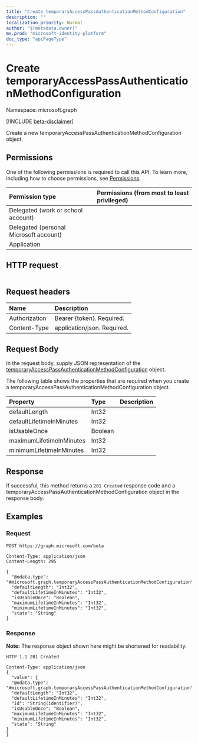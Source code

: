 ```yaml
---
title: "Create temporaryAccessPassAuthenticationMethodConfiguration"
description: ""
localization_priority: Normal
author: "$(metadata.owner)"
ms.prod: "microsoft-identity-platform"
doc_type: "apiPageType"
---
```


# Create temporaryAccessPassAuthenticationMethodConfiguration

Namespace: microsoft.graph

[!INCLUDE [beta-disclaimer](../../includes/beta-disclaimer.md)]

Create a new temporaryAccessPassAuthenticationMethodConfiguration object.

## Permissions

One of the following permissions is required to call this API. To learn more, including how to choose permissions, see [Permissions](/graph/permissions-reference).

| Permission type                        | Permissions (from most to least privileged) |
| :------------------------------------- | :------------------------------------------ |
| Delegated (work or school account)     |                                             |
| Delegated (personal Microsoft account) |                                             |
| Application                            |                                             |

## HTTP request

<!-- {
  "blockType": "ignored"
}
-->

```http

```

## Request headers

| Name          | Description                 |
| :------------ | :-------------------------- |
| Authorization | Bearer {token}. Required.   |
| Content-Type  | application/json. Required. |

## Request Body

In the request body, supply JSON representation of the [temporaryAccessPassAuthenticationMethodConfiguration](../resources/-temporaryaccesspassauthenticationmethodconfiguration.md) object.

<!-- Actions and Functions -->

<!-- CRUD Methods -->

The following table shows the properties that are required when you create a temporaryAccessPassAuthenticationMethodConfiguration object.

| Property                 | Type    | Description |
| :----------------------- | :------ | :---------- |
| defaultLength            | Int32   |             |
| defaultLifetimeInMinutes | Int32   |             |
| isUsableOnce             | Boolean |             |
| maximumLifetimeInMinutes | Int32   |             |
| minimumLifetimeInMinutes | Int32   |             |

## Response

If successful, this method returns a `201 Created` response code and a temporaryAccessPassAuthenticationMethodConfiguration object in the response body.

## Examples

### Request

<!-- {
  "blockType": "request",
  "name": "create_temporaryaccesspassauthenticationmethodconfiguration"
}
-->

```http
POST https://graph.microsoft.com/beta

Content-Type: application/json
Content-Length: 295

{
  "@odata.type": "#microsoft.graph.temporaryAccessPassAuthenticationMethodConfiguration",
  "defaultLength": "Int32",
  "defaultLifetimeInMinutes": "Int32",
  "isUsableOnce": "Boolean",
  "maximumLifetimeInMinutes": "Int32",
  "minimumLifetimeInMinutes": "Int32",
  "state": "String"
}

```

### Response

**Note:** The response object shown here might be shortened for readability.

<!-- {
  "blockType": "response",
  "truncated": true,
  "@odata.type": "microsoft.authMethodPolicy.temporaryAccessPassAuthenticationMethodConfiguration"
}
-->

```http
HTTP 1.1 201 Created

Content-Type: application/json
{
  "value": {
  "@odata.type": "#microsoft.graph.temporaryAccessPassAuthenticationMethodConfiguration",
  "defaultLength": "Int32",
  "defaultLifetimeInMinutes": "Int32",
  "id": "String(identifier)",
  "isUsableOnce": "Boolean",
  "maximumLifetimeInMinutes": "Int32",
  "minimumLifetimeInMinutes": "Int32",
  "state": "String"
}
}

```
